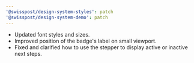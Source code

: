 ```yaml
---
'@swisspost/design-system-styles': patch
'@swisspost/design-system-demo': patch
---
```


- Updated font styles and sizes.
- Improved position of the badge's label on small viewport.
- Fixed and clarified how to use the stepper to display active or inactive next steps.
